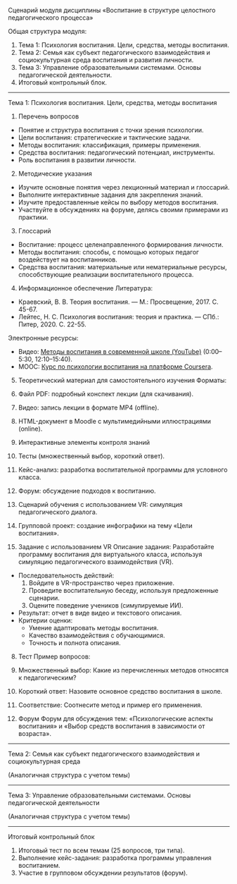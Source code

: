 Сценарий модуля дисциплины «Воспитание в структуре целостного педагогического процесса»

Общая структура модуля:
1. Тема 1: Психология воспитания. Цели, средства, методы воспитания.
2. Тема 2: Семья как субъект педагогического взаимодействия и социокультурная среда воспитания и развития личности.
3. Тема 3: Управление образовательными системами. Основы педагогической деятельности.
4. Итоговый контрольный блок.

---

Тема 1: Психология воспитания. Цели, средства, методы воспитания

1. Перечень вопросов
- Понятие и структура воспитания с точки зрения психологии.
- Цели воспитания: стратегические и тактические задачи.
- Методы воспитания: классификация, примеры применения.
- Средства воспитания: педагогический потенциал, инструменты.
- Роль воспитания в развитии личности.

2. Методические указания
- Изучите основные понятия через лекционный материал и глоссарий.
- Выполните интерактивные задания для закрепления знаний.
- Изучите предоставленные кейсы по выбору методов воспитания.
- Участвуйте в обсуждениях на форуме, делясь своими примерами из практики.

3. Глоссарий
- Воспитание: процесс целенаправленного формирования личности.
- Методы воспитания: способы, с помощью которых педагог воздействует на воспитанников.
- Средства воспитания: материальные или нематериальные ресурсы, способствующие реализации воспитательного процесса.

4. Информационное обеспечение
Литература:
- Краевский, В. В. Теория воспитания. — М.: Просвещение, 2017. С. 45-67.
- Лейтес, Н. С. Психология воспитания: теория и практика. — СПб.: Питер, 2020. С. 22-55.

Электронные ресурсы:
- Видео: [Методы воспитания в современной школе (YouTube)](https://www.youtube.com/watch?v=example) (0:00–5:30, 12:10–15:40).
- MOOC: [Курс по психологии воспитания на платформе Coursera](https://coursera.org/example).

5. Теоретический материал для самостоятельного изучения
Форматы:
1. Файл PDF: подробный конспект лекции (для скачивания).
2. Видео: запись лекции в формате MP4 (offline).
3. HTML-документ в Moodle с мультимедийными иллюстрациями (online).

6. Интерактивные элементы контроля знаний
1. Тесты (множественный выбор, короткий ответ).
2. Кейс-анализ: разработка воспитательной программы для условного класса.
3. Форум: обсуждение подходов к воспитанию.
4. Сценарий обучения с использованием VR: симуляция педагогического диалога.
5. Групповой проект: создание инфографики на тему «Цели воспитания».

7. Задание с использованием VR
Описание задания: Разработайте программу воспитания для виртуального класса, используя симуляцию педагогического взаимодействия (VR).
- Последовательность действий:
  1. Войдите в VR-пространство через приложение.
  2. Проведите воспитательную беседу, используя предложенные сценарии.
  3. Оцените поведение учеников (симулируемые ИИ).
- Результат: отчет в виде видео и текстового описания.
- Критерии оценки:
  - Умение адаптировать методы воспитания.
  - Качество взаимодействия с обучающимися.
  - Точность и полнота описания.

8. Тест
Пример вопросов:
1. Множественный выбор: Какие из перечисленных методов относятся к педагогическим?
2. Короткий ответ: Назовите основное средство воспитания в школе.
3. Соответствие: Соотнесите метод и пример его применения.

9. Форум
Форум для обсуждения тем: «Психологические аспекты воспитания» и «Выбор средств воспитания в зависимости от возраста».

---

Тема 2: Семья как субъект педагогического взаимодействия и социокультурная среда

(Аналогичная структура с учетом темы)

---

Тема 3: Управление образовательными системами. Основы педагогической деятельности

(Аналогичная структура с учетом темы)

---

Итоговый контрольный блок
1. Итоговый тест по всем темам (25 вопросов, три типа).
2. Выполнение кейс-задания: разработка программы управления воспитанием.
3. Участие в групповом обсуждении результатов (форум). 

